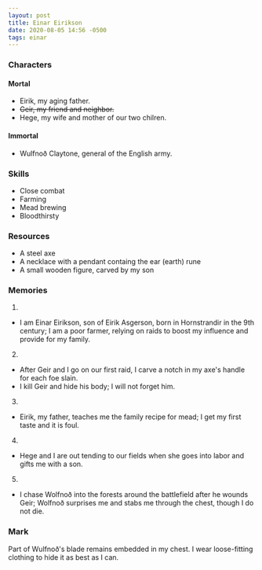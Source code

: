 ```yaml
---
layout: post
title: Einar Eirikson
date: 2020-08-05 14:56 -0500
tags: einar
---
```


### Characters

#### Mortal
- Eirik, my aging father.
- ~~Geir, my friend and neighbor.~~
- Hege, my wife and mother of our two chilren.

#### Immortal
- Wulfnoð Claytone, general of the English army.

### Skills

- Close combat
- Farming
- Mead brewing
- Bloodthirsty

### Resources

- A steel axe
- A necklace with a pendant containg the ear (earth) rune
- A small wooden figure, carved by my son

### Memories

1.
  - I am Einar Eirikson, son of Eirik Asgerson, born in Hornstrandir in the 9th century; I am a poor farmer, relying on raids to boost my influence and provide for my family.

2.
  - After Geir and I go on our first raid, I carve a notch in my axe's handle for each foe slain.
  - I kill Geir and hide his body; I will not forget him.

3.
  - Eirik, my father, teaches me the family recipe for mead; I get my first taste and it is foul.

4.
  - Hege and I are out tending to our fields when she goes into labor and gifts me with a son.

5.
  - I chase Wolfnoð into the forests around the battlefield after he wounds Geir; Wolfnoð surprises me and stabs me through the chest, though I do not die.

### Mark

Part of Wulfnoð's blade remains embedded in my chest. I wear loose-fitting clothing to hide it as best as I can.
